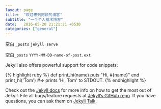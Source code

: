 ```yaml
---
layout: page
title:  "欢迎来到阿颖的博客"
subtitle: "一个个人技术博客"
date:   2016-05-20 21:21:21 +0530
categories: ["general"]
---
```

空白 `_posts`  `jekyll serve`

 空白`_posts`  `YYYY-MM-DD-name-of-post.ext` 

Jekyll also offers powerful support for code snippets:

{% highlight ruby %}
def print_hi(name)
  puts "Hi, #{name}"
end
print_hi('Tom')
#=> prints 'Hi, Tom' to STDOUT.
{% endhighlight %}

Check out the [Jekyll docs][jekyll-docs] for more info on how to get the most out of Jekyll. File all bugs/feature requests at [Jekyll’s GitHub repo][jekyll-gh]. If you have questions, you can ask them on [Jekyll Talk][jekyll-talk].

[jekyll-docs]: http://jekyllrb.com/docs/home
[jekyll-gh]:   https://github.com/jekyll/jekyll
[jekyll-talk]: https://talk.jekyllrb.com/
